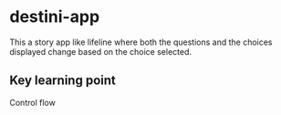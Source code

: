 # destini-app
This a story app like lifeline where both the questions and the choices displayed change based on the choice selected.
## Key learning point
Control flow


